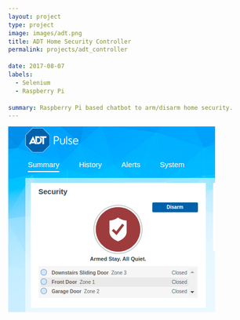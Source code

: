 ```yaml
---
layout: project
type: project
image: images/adt.png
title: ADT Home Security Controller
permalink: projects/adt_controller

date: 2017-08-07
labels:
  - Selenium
  - Raspberry Pi

summary: Raspberry Pi based chatbot to arm/disarm home security.
---
```


<img class="ui medium right floated rounded image" src="../images/adt_status.png">

